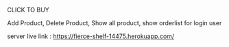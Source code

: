 CLICK TO BUY

Add Product, Delete Product, Show all product, show orderlist for login user
 
server live link : https://fierce-shelf-14475.herokuapp.com/
